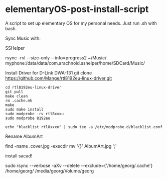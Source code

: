# elementaryOS-post-install-script

A script to set up elementary OS for my personal needs.
Just run .sh with bash.

Sync Music with:

SSHelper

rsync -rvl --size-only --info=progress2  ~/Music/ myphone:/data/data/com.arachnoid.sshelper/home/SDCard/Music/

Install Driver for D-Link DWA-131
git clone https://github.com/Mange/rtl8192eu-linux-driver.git

```
cd rtl8192eu-linux-driver
git pull
make clean
rm .cache.mk
make
sudo make install 
sudo modprobe -rv rtl8xxxu
sudo modprobe 8192eu

echo "blacklist rtl8xxxu" | sudo tee -a /etc/modprobe.d/blacklist.conf
```

Rename AlbumArt

find -name .cover.jpg -execdir mv '{}' AlbumArt.jpg ';'

install sacad!



sudo rsync --verbose -aXv --delete  --exclude={'/home/georg/.cache'} /home/georg/ /media/georg/Volume/georg
